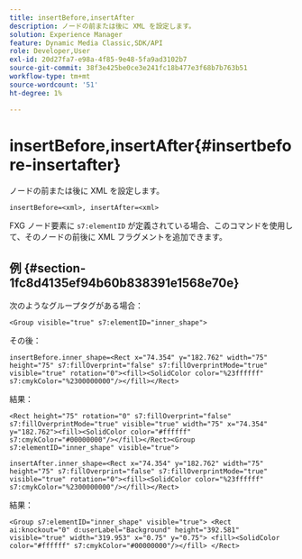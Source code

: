 ```yaml
---
title: insertBefore,insertAfter
description: ノードの前または後に XML を設定します。
solution: Experience Manager
feature: Dynamic Media Classic,SDK/API
role: Developer,User
exl-id: 20d27fa7-e98a-4f85-9e48-5fa9ad3102b7
source-git-commit: 38f3e425be0ce3e241fc18b477e3f68b7b763b51
workflow-type: tm+mt
source-wordcount: '51'
ht-degree: 1%

---
```


# insertBefore,insertAfter{#insertbefore-insertafter}

ノードの前または後に XML を設定します。

`insertBefore=<xml>, insertAfter=<xml>`

FXG ノード要素に `s7:elementID` が定義されている場合、このコマンドを使用して、そのノードの前後に XML フラグメントを追加できます。

## 例 {#section-1fc8d4135ef94b60b838391e1568e70e}

次のようなグループタグがある場合：

`<Group visible="true" s7:elementID="inner_shape">`

その後：

`insertBefore.inner_shape=<Rect x="74.354" y="182.762" width="75" height="75" s7:fillOverprint="false" s7:fillOverprintMode="true" visible="true" rotation="0"><fill><SolidColor color="%23ffffff" s7:cmykColor="%2300000000"/></fill></Rect>`

結果：

`<Rect height="75" rotation="0" s7:fillOverprint="false" s7:fillOverprintMode="true" visible="true" width="75" x="74.354" y="182.762"><fill><SolidColor color="#ffffff" s7:cmykColor="#00000000"/></fill></Rect><Group s7:elementID="inner_shape" visible="true">`

`insertAfter.inner_shape=<Rect x="74.354" y="182.762" width="75" height="75" s7:fillOverprint="false" s7:fillOverprintMode="true" visible="true" rotation="0"><fill><SolidColor color="%23ffffff" s7:cmykColor="%2300000000"/></fill></Rect>`

結果：

`<Group s7:elementID="inner_shape" visible="true"> <Rect ai:knockout="0" d:userLabel="Background" height="392.581" visible="true" width="319.953" x="0.75" y="0.75"> <fill><SolidColor color="#ffffff" s7:cmykColor="#00000000"/></fill> </Rect>`
